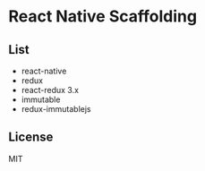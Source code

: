 # React Native Scaffolding

## List

- react-native
- redux
- react-redux 3.x
- immutable
- redux-immutablejs

## License

MIT
